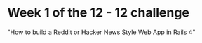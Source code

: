 # Week 1 of the 12 - 12 challenge  

"How to build a Reddit or Hacker News Style Web App in Rails 4"


